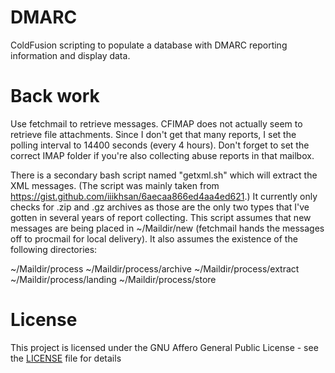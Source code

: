# DMARC
ColdFusion scripting to populate a database with DMARC reporting information and display data.

# Back work
Use fetchmail to retrieve messages. CFIMAP does not actually seem to retrieve file attachments. Since I don't get that many reports, I set the polling interval to 14400 seconds (every 4 hours). Don't forget to set the correct IMAP folder if you're also collecting abuse reports in that mailbox.

There is a secondary bash script named "getxml.sh" which will extract the XML messages. (The script was mainly taken from https://gist.github.com/iiikhsan/6aecaa866ed4aa4ed621.) It currently only checks for .zip and .gz archives as those are the only two types that I've gotten in several years of report collecting. This script assumes that new messages are being placed in ~/Maildir/new (fetchmail hands the messages off to procmail for local delivery). It also assumes the existence of the following directories:

~/Maildir/process
~/Maildir/process/archive
~/Maildir/process/extract
~/Maildir/process/landing
~/Maildir/process/store

# License
This project is licensed under the GNU Affero General Public License - see the [LICENSE](https://github.com/MickLC/DMARC/blob/master/LICENSE) file for details

